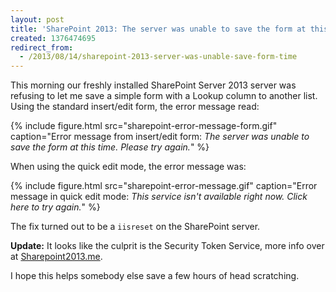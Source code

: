 ```yaml
---
layout: post
title: 'SharePoint 2013: The server was unable to save the form at this time'
created: 1376474695
redirect_from:
  - /2013/08/14/sharepoint-2013-server-was-unable-save-form-time
---
```

This morning our freshly installed SharePoint Server 2013 server was refusing to let me save a simple form with a Lookup column to another list. Using the standard insert/edit form, the error message read:

<!--break-->

{% include figure.html src="sharepoint-error-message-form.gif" caption="Error message from insert/edit form: *The server was unable to save the form at this time. Please try again.*" %}

When using the quick edit mode, the error message was:

{% include figure.html src="sharepoint-error-message.gif" caption="Error message in quick edit mode: *This service isn't available right now. Click here to try again.*" %}

The fix turned out to be a `iisreset` on the SharePoint server.

**Update:** It looks like the culprit is the Security Token Service, more info over at [Sharepoint2013.me](http://www.sharepoint2013.me/Blog/Post/83/-The-Security-Token-Service-is-not-available--error-in-sharepoint-2013).

I hope this helps somebody else save a few hours of head scratching.
